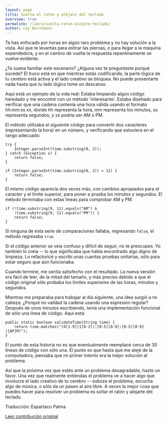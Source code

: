 ```yaml
---
layout: page
title: Suelta el ratón y aléjate del teclado
overview: true
permalink: /libro/suelta-raton-alejate-teclado/
author: Cay Horstmann
---
```


Te has enfocado por horas en algún raro problema y no hay solución a la vista. Así que te levantas para estirar las piernas, o para llegar a la máquina expendedora, y en el camino de vuelta la respuesta repentinamente se vuelve evidente.

¿Te suena familiar este escenario? ¿Alguna vez te preguntaste porqué sucede? El truco está en que mientras estás codificando, la parte lógica de tu cerebro está activa y el lado creativo se bloquea. No puede presentarte nada hasta que tu lado lógico tome un descanso.

Aquí está un ejemplo de la vida real: Estaba limpiando algún código heredado y me encontré con un método 'interesante'. Estaba diseñado para verificar que una cadena contenía una hora válida usando el formato hh:mm:ss xx, donde hh representa la hora, mm representa los minutos, ss representa segundos, y xx podría ser AM o PM.

El método utilizaba el siguiente código para convertir dos caracteres (representando la hora) en un número, y verificando que estuviera en el rango adecuado:

    try {
        Integer.parseInt(time.substring(0, 2));
    } catch (Exception x) {
        return false;
    }

    if (Integer.parseInt(time.substring(0, 2)) > 12) {
        return false;
    }


El mismo código aparecía dos veces más, con cambios apropiados para el caracter y el límite superior, para poner a prueba los minutos y segundos. El método terminaba con estas líneas para comprobar AM y PM.


    if (!time.substring(9, 11).equals("AM") &
        !time.substring(9, 11).equals("PM")) {
        return false;
    }


Si ninguna de esta serie de comparaciones fallaba, regresando `false`, el método regresaba `true`.

Si el código anterior se veía confuso y difícil de seguir, no te preocupes. Yo también lo creía -- lo que significaba que había encontrado algo digno de limpieza. Lo refactoricé y escribí unas cuantas pruebas unitarias, sólo para estar seguro que aún funcionaba.

Cuando terminé, me sentía satisfecho con el resultado. La nueva versión era fácil de leer, de la mitad del tamaño, y más preciso debido a que el código original sólo probaba los límites superiores de las horas, minutos y segundos.

Mientras me preparaba para trabajar al día siguiente, una idea surgió a mi cabeza: ¿Porqué no validad la cadena usando una expresión regular? Después de unos minutos escribiendo, tenía una implementación funcional de sólo una línea de código. Aquí está:


    public static boolean validateTime(String time) {
        return time.matches("(0[1-9]|1[0-2]):[0-5][0-9]:[0-5][0-9] ([AP]M)");
    }


El punto de esta historia no es que eventualmente reemplacé cerca de 30 líneas de código con sólo una. El punto es que hasta que me alejé de la computadora, pensaba que mi primer intento era la mejor solución al problema.

Así que la próxima vez que estés ante un problema desagradable, hazte un favor. Una vez que realmente entiendas el problema ve a hacer algo que involucre el lado creativo de tu cerebro -- esboza el problema, escucha algo de música, o sólo da un paseo al aire libre. A veces la mejor cosa que puedes hacer para resolver un problema es soltar el ratón y alejarte del teclado.


Traducción: Espartaco Palma

[Leer contribución original](http://programmer.97things.oreilly.com/wiki/index.php/Put_the_Mouse_Down_and_Step_Away_from_the_Keyboard)
